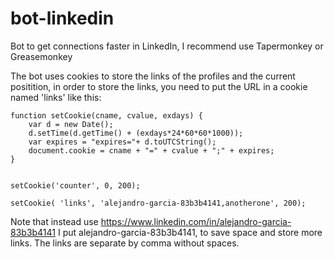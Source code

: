 # bot-linkedin
Bot to get connections faster in LinkedIn, I recommend use Tapermonkey or Greasemonkey

The bot uses cookies to store the links of the profiles and the current positition, in order to store the links, you need to put the URL in a cookie named 'links' like this:

    function setCookie(cname, cvalue, exdays) {
        var d = new Date();
        d.setTime(d.getTime() + (exdays*24*60*60*1000));
        var expires = "expires="+ d.toUTCString();
        document.cookie = cname + "=" + cvalue + ";" + expires;
    }
    
    
    setCookie('counter', 0, 200);
    
    setCookie( 'links', 'alejandro-garcia-83b3b4141,anotherone', 200);

Note that instead use https://www.linkedin.com/in/alejandro-garcia-83b3b4141 I put alejandro-garcia-83b3b4141, to save space and store more links. The links are separate by comma without spaces.
    
